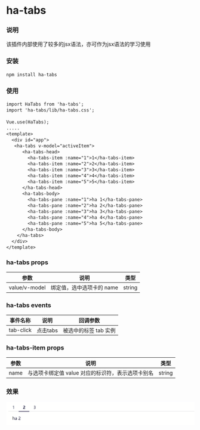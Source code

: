 # ha-tabs

### 说明
该插件内部使用了较多的jsx语法，亦可作为jsx语法的学习使用

### 安装
```
npm install ha-tabs
```

### 使用
```
import HaTabs from 'ha-tabs';
import 'ha-tabs/lib/ha-tabs.css';

Vue.use(HaTabs);
.....
<template>
  <div id="app">
   <ha-tabs v-model="activeItem">
      <ha-tabs-head>
        <ha-tabs-item :name="1">1</ha-tabs-item>
        <ha-tabs-item :name="2">2</ha-tabs-item>
        <ha-tabs-item :name="3">3</ha-tabs-item>
        <ha-tabs-item :name="4">4</ha-tabs-item>
        <ha-tabs-item :name="5">5</ha-tabs-item>
      </ha-tabs-head>
      <ha-tabs-body>
        <ha-tabs-pane :name="1">ha 1</ha-tabs-pane>
        <ha-tabs-pane :name="2">ha 2</ha-tabs-pane>
        <ha-tabs-pane :name="3">ha 3</ha-tabs-pane>
        <ha-tabs-pane :name="4">ha 4</ha-tabs-pane>
        <ha-tabs-pane :name="5">ha 5</ha-tabs-pane>
      </ha-tabs-body>
    </ha-tabs>
  </div>
</template>
```

### ha-tabs props

|     参数      |           说明            |  类型  |
| :-----------: | :-----------------------: | :----: |
| value/v-model | 绑定值，选中选项卡的 name | string |

### ha-tabs events

| 事件名称  |   说明   |       回调参数        |
| :-------: | :------: | :-------------------: |
| tab-click | 点击tabs | 被选中的标签 tab 实例 |

### ha-tabs-item props

| 参数 |                       说明                        | 类型   |
| :--: | :-----------------------------------------------: | ------ |
| name | 与选项卡绑定值 value 对应的标识符，表示选项卡别名 | string |

### 效果
![image](./examples/assets/effect.gif)

